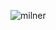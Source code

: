 ![milner](http://farm9.staticflickr.com/8141/7436941312_2e5c6a4169_d.jpg "The single greatest contribution to computer science.")